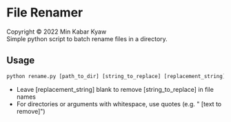 # File Renamer
Copyright © 2022 Min Kabar Kyaw  
Simple python script to batch rename files in a directory.

## Usage
```python
python rename.py [path_to_dir] [string_to_replace] [replacement_string]
```
- Leave [replacement_string] blank to remove [string_to_replace] in file names
- For directories or arguments with whitespace, use quotes (e.g. " [text to remove]")
